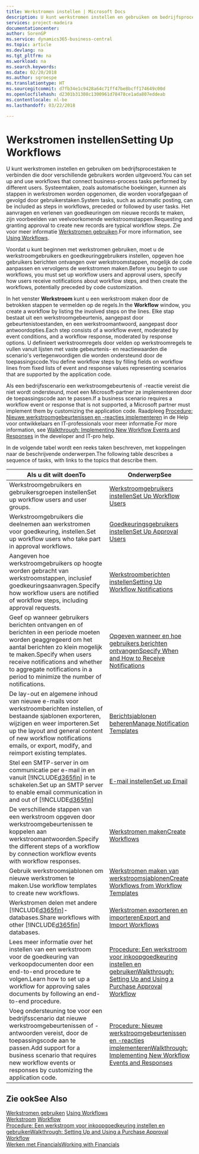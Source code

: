 ```yaml
---
title: Werkstromen instellen | Microsoft Docs
description: U kunt werkstromen instellen en gebruiken om bedrijfsprocestaken te verbinden die door verschillende gebruikers worden uitgevoerd. Systeemtaken, zoals automatische boekingen, kunnen als stappen in werkstromen worden opgenomen, die worden voorafgegaan of gevolgd door gebruikerstaken. Het aanvragen en verlenen van goedkeuringen om nieuwe records te maken, zijn voorbeelden van veelvoorkomende werkstroomstappen.
services: project-madeira
documentationcenter: 
author: SorenGP
ms.service: dynamics365-business-central
ms.topic: article
ms.devlang: na
ms.tgt_pltfrm: na
ms.workload: na
ms.search.keywords: 
ms.date: 02/20/2018
ms.author: sgroespe
ms.translationtype: HT
ms.sourcegitcommit: d7fb34e1c9428a64c71ff47be8bcff174649c00d
ms.openlocfilehash: d2301b31308c1300961d78478ce1ada807eddeab
ms.contentlocale: nl-be
ms.lasthandoff: 03/22/2018

---
```

# <a name="setting-up-workflows"></a><span data-ttu-id="d97c0-105">Werkstromen instellen</span><span class="sxs-lookup"><span data-stu-id="d97c0-105">Setting Up Workflows</span></span>
<span data-ttu-id="d97c0-106">U kunt werkstromen instellen en gebruiken om bedrijfsprocestaken te verbinden die door verschillende gebruikers worden uitgevoerd.</span><span class="sxs-lookup"><span data-stu-id="d97c0-106">You can set up and use workflows that connect business-process tasks performed by different users.</span></span> <span data-ttu-id="d97c0-107">Systeemtaken, zoals automatische boekingen, kunnen als stappen in werkstromen worden opgenomen, die worden voorafgegaan of gevolgd door gebruikerstaken.</span><span class="sxs-lookup"><span data-stu-id="d97c0-107">System tasks, such as automatic posting, can be included as steps in workflows, preceded or followed by user tasks.</span></span> <span data-ttu-id="d97c0-108">Het aanvragen en verlenen van goedkeuringen om nieuwe records te maken, zijn voorbeelden van veelvoorkomende werkstroomstappen.</span><span class="sxs-lookup"><span data-stu-id="d97c0-108">Requesting and granting approval to create new records are typical workflow steps.</span></span> <span data-ttu-id="d97c0-109">Zie voor meer informatie [Werkstromen gebruiken](across-use-workflows.md).</span><span class="sxs-lookup"><span data-stu-id="d97c0-109">For more information, see [Using Workflows](across-use-workflows.md).</span></span>  

 <span data-ttu-id="d97c0-110">Voordat u kunt beginnen met werkstromen gebruiken, moet u de werkstroomgebruikers en goedkeuringgebruikers instellen, opgeven hoe gebruikers berichten ontvangen over werkstroomstappen, mogelijk de code aanpassen en vervolgens de werkstromen maken.</span><span class="sxs-lookup"><span data-stu-id="d97c0-110">Before you begin to use workflows, you must set up workflow users and approval users, specify how users receive notifications about workflow steps, and then create the workflows, potentially preceded by code customization.</span></span>  

 <span data-ttu-id="d97c0-111">In het venster **Werkstroom** kunt u een werkstroom maken door de betrokken stappen te vermelden op de regels.</span><span class="sxs-lookup"><span data-stu-id="d97c0-111">In the **Workflow** window, you create a workflow by listing the involved steps on the lines.</span></span> <span data-ttu-id="d97c0-112">Elke stap bestaat uit een werkstroomgebeurtenis, aangepast door gebeurtenistoestanden, en een werkstroomantwoord, aangepast door antwoordopties.</span><span class="sxs-lookup"><span data-stu-id="d97c0-112">Each step consists of a workflow event, moderated by event conditions, and a workflow response, moderated by response options.</span></span> <span data-ttu-id="d97c0-113">U definieert werkstroomregels door velden op werkstroomregels te vullen vanuit lijsten met vaste gebeurtenis- en reactiewaarden die scenario's vertegenwoordigen die worden ondersteund door de toepassingscode.</span><span class="sxs-lookup"><span data-stu-id="d97c0-113">You define workflow steps by filling fields on workflow lines from fixed lists of event and response values representing scenarios that are supported by the application code.</span></span>  

 <span data-ttu-id="d97c0-114">Als een bedrijfsscenario een werkstroomgebeurtenis of -reactie vereist die niet wordt ondersteund, moet een Microsoft-partner ze implementeren door de toepassingscode aan te passen.</span><span class="sxs-lookup"><span data-stu-id="d97c0-114">If a business scenario requires a workflow event or response that is not supported, a Microsoft partner must implement them by customizing the application code.</span></span> <span data-ttu-id="d97c0-115">Raadpleeg [Procedure: Nieuwe werkstroomgebeurtenissen en -reacties implementeren](/dynamics-nav/Walkthrough--Implementing-New-Workflow-Events-and-Responses) in de Help voor ontwikkelaars en IT-professionals voor meer informatie.</span><span class="sxs-lookup"><span data-stu-id="d97c0-115">For more information, see [Walkthrough: Implementing New Workflow Events and Responses](/dynamics-nav/Walkthrough--Implementing-New-Workflow-Events-and-Responses) in the developer and IT-pro help.</span></span>

 <span data-ttu-id="d97c0-116">In de volgende tabel wordt een reeks taken beschreven, met koppelingen naar de beschrijvende onderwerpen.</span><span class="sxs-lookup"><span data-stu-id="d97c0-116">The following table describes a sequence of tasks, with links to the topics that describe them.</span></span>  

|<span data-ttu-id="d97c0-117">**Als u dit wilt doen**</span><span class="sxs-lookup"><span data-stu-id="d97c0-117">**To**</span></span>|<span data-ttu-id="d97c0-118">**Onderwerp**</span><span class="sxs-lookup"><span data-stu-id="d97c0-118">**See**</span></span>|  
|------------|-------------|  
|<span data-ttu-id="d97c0-119">Werkstroomgebruikers en gebruikersgroepen instellen</span><span class="sxs-lookup"><span data-stu-id="d97c0-119">Set up workflow users and user groups.</span></span>|[<span data-ttu-id="d97c0-120">Werkstroomgebruikers instellen</span><span class="sxs-lookup"><span data-stu-id="d97c0-120">Set Up Workflow Users</span></span>](across-how-to-set-up-workflow-users.md)|  
|<span data-ttu-id="d97c0-121">Werkstroomgebruikers die deelnemen aan werkstromen voor goedkeuring, instellen.</span><span class="sxs-lookup"><span data-stu-id="d97c0-121">Set up workflow users who take part in approval workflows.</span></span>|[<span data-ttu-id="d97c0-122">Goedkeuringsgebruikers instellen</span><span class="sxs-lookup"><span data-stu-id="d97c0-122">Set Up Approval Users</span></span>](across-how-to-set-up-approval-users.md)|  
|<span data-ttu-id="d97c0-123">Aangeven hoe werkstroomgebruikers op hoogte worden gebracht van werkstroomstappen, inclusief goedkeuringsaanvragen.</span><span class="sxs-lookup"><span data-stu-id="d97c0-123">Specify how workflow users are notified of workflow steps, including approval requests.</span></span>|[<span data-ttu-id="d97c0-124">Werkstroomberichten instellen</span><span class="sxs-lookup"><span data-stu-id="d97c0-124">Setting Up Workflow Notifications</span></span>](across-setting-up-workflow-notifications.md)|  
|<span data-ttu-id="d97c0-125">Geef op wanneer gebruikers berichten ontvangen en of berichten in een periode moeten worden geaggregeerd om het aantal berichten zo klein mogelijk te maken.</span><span class="sxs-lookup"><span data-stu-id="d97c0-125">Specify when users receive notifications and whether to aggregate notifications in a period to minimize the number of notifications.</span></span>|[<span data-ttu-id="d97c0-126">Opgeven wanneer en hoe gebruikers berichten ontvangen</span><span class="sxs-lookup"><span data-stu-id="d97c0-126">Specify When and How to Receive Notifications</span></span>](across-how-to-specify-when-and-how-to-receive-notifications.md)|  
|<span data-ttu-id="d97c0-127">De lay-out en algemene inhoud van nieuwe e-mails voor werkstroomberichten instellen, of bestaande sjablonen exporteren, wijzigen en weer importeren.</span><span class="sxs-lookup"><span data-stu-id="d97c0-127">Set up the layout and general content of new workflow notifications emails, or export, modify, and reimport existing templates.</span></span>|[<span data-ttu-id="d97c0-128">Berichtsjablonen beheren</span><span class="sxs-lookup"><span data-stu-id="d97c0-128">Manage Notification Templates</span></span>](across-how-to-manage-notification-templates.md)|  
|<span data-ttu-id="d97c0-129">Stel een SMTP-server in om communicatie per e-mail in en vanuit [!INCLUDE[d365fin](includes/d365fin_md.md)] in te schakelen.</span><span class="sxs-lookup"><span data-stu-id="d97c0-129">Set up an SMTP server to enable email communication in and out of [!INCLUDE[d365fin](includes/d365fin_md.md)]</span></span>|[<span data-ttu-id="d97c0-130">E-mail instellen</span><span class="sxs-lookup"><span data-stu-id="d97c0-130">Set up Email</span></span>](admin-how-setup-email.md)|
|<span data-ttu-id="d97c0-131">De verschillende stappen van een werkstroom opgeven door werkstroomgebeurtenissen te koppelen aan werkstroomantwoorden.</span><span class="sxs-lookup"><span data-stu-id="d97c0-131">Specify the different steps of a workflow by connection workflow events with workflow responses.</span></span>|[<span data-ttu-id="d97c0-132">Werkstromen maken</span><span class="sxs-lookup"><span data-stu-id="d97c0-132">Create Workflows</span></span>](across-how-to-create-workflows.md)|  
|<span data-ttu-id="d97c0-133">Gebruik werkstroomsjablonen om nieuwe werkstromen te maken.</span><span class="sxs-lookup"><span data-stu-id="d97c0-133">Use workflow templates to create new workflows.</span></span>|[<span data-ttu-id="d97c0-134">Werkstromen maken van werkstroomsjablonen</span><span class="sxs-lookup"><span data-stu-id="d97c0-134">Create Workflows from Workflow Templates</span></span>](across-how-to-create-workflows-from-workflow-templates.md)|  
|<span data-ttu-id="d97c0-135">Werkstromen delen met andere [!INCLUDE[d365fin](includes/d365fin_md.md)]-databases.</span><span class="sxs-lookup"><span data-stu-id="d97c0-135">Share workflows with other [!INCLUDE[d365fin](includes/d365fin_md.md)] databases.</span></span>|[<span data-ttu-id="d97c0-136">Werkstromen exporteren en importeren</span><span class="sxs-lookup"><span data-stu-id="d97c0-136">Export and Import Workflows</span></span>](across-how-to-export-and-import-workflows.md)|  
|<span data-ttu-id="d97c0-137">Lees meer informatie over het instellen van een werkstroom voor de goedkeuring van verkoopdocumenten door een end-to-end procedure te volgen.</span><span class="sxs-lookup"><span data-stu-id="d97c0-137">Learn how to set up a workflow for approving sales documents by following an end-to-end procedure.</span></span>|[<span data-ttu-id="d97c0-138">Procedure: Een werkstroom voor inkoopgoedkeuring instellen en gebruiken</span><span class="sxs-lookup"><span data-stu-id="d97c0-138">Walkthrough: Setting Up and Using a Purchase Approval Workflow</span></span>](walkthrough-setting-up-and-using-a-purchase-approval-workflow.md)|  
|<span data-ttu-id="d97c0-139">Voeg ondersteuning toe voor een bedrijfsscenario dat nieuwe werkstroomgebeurtenissen of -antwoorden vereist, door de toepassingscode aan te passen.</span><span class="sxs-lookup"><span data-stu-id="d97c0-139">Add support for a business scenario that requires new workflow events or responses by customizing the application code.</span></span>|[<span data-ttu-id="d97c0-140">Procedure: Nieuwe werkstroomgebeurtenissen en -reacties implementeren</span><span class="sxs-lookup"><span data-stu-id="d97c0-140">Walkthrough: Implementing New Workflow Events and Responses</span></span>](/dynamics-nav/Walkthrough--Implementing-New-Workflow-Events-and-Responses)|  

## <a name="see-also"></a><span data-ttu-id="d97c0-141">Zie ook</span><span class="sxs-lookup"><span data-stu-id="d97c0-141">See Also</span></span>  
 <span data-ttu-id="d97c0-142">[Werkstromen gebruiken](across-use-workflows.md) </span><span class="sxs-lookup"><span data-stu-id="d97c0-142">[Using Workflows](across-use-workflows.md) </span></span>  
 <span data-ttu-id="d97c0-143">[Werkstroom](across-workflow.md) </span><span class="sxs-lookup"><span data-stu-id="d97c0-143">[Workflow](across-workflow.md) </span></span>  
 [<span data-ttu-id="d97c0-144">Procedure: Een werkstroom voor inkoopgoedkeuring instellen en gebruiken</span><span class="sxs-lookup"><span data-stu-id="d97c0-144">Walkthrough: Setting Up and Using a Purchase Approval Workflow</span></span>](walkthrough-setting-up-and-using-a-purchase-approval-workflow.md)  
 [<span data-ttu-id="d97c0-145">Werken met Financials</span><span class="sxs-lookup"><span data-stu-id="d97c0-145">Working with Financials</span></span>](ui-work-product.md)

